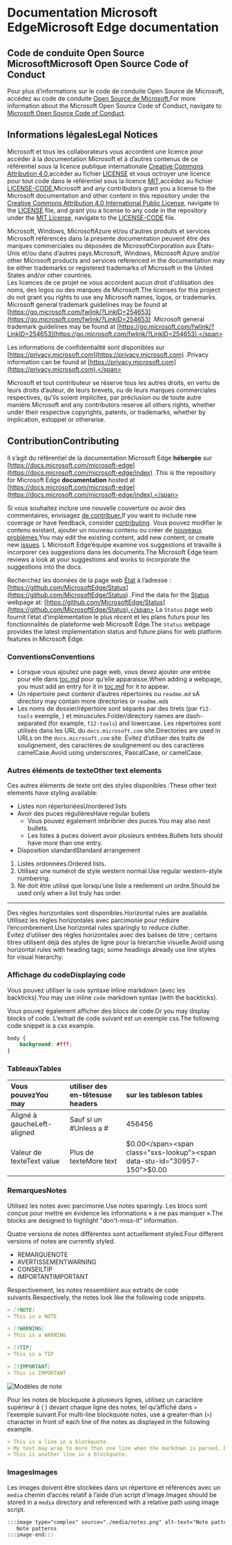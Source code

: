 # <a name="microsoft-edge-documentation"></a><span data-ttu-id="30957-101">Documentation Microsoft Edge</span><span class="sxs-lookup"><span data-stu-id="30957-101">Microsoft Edge documentation</span></span>  

## <a name="microsoft-open-source-code-of-conduct"></a><span data-ttu-id="30957-102">Code de conduite Open Source Microsoft</span><span class="sxs-lookup"><span data-stu-id="30957-102">Microsoft Open Source Code of Conduct</span></span>  

<span data-ttu-id="30957-103">Pour plus d’informations sur le code de conduite Open Source de Microsoft, accédez au code de conduite [Open Source de Microsoft.](CODE_OF_CONDUCT.md)</span><span class="sxs-lookup"><span data-stu-id="30957-103">For more information about the Microsoft Open Source Code of Conduct, navigate to [Microsoft Open Source Code of Conduct](CODE_OF_CONDUCT.md).</span></span>  

## <a name="legal-notices"></a><span data-ttu-id="30957-104">Informations légales</span><span class="sxs-lookup"><span data-stu-id="30957-104">Legal Notices</span></span>  

<span data-ttu-id="30957-105">Microsoft et tous les collaborateurs vous accordent une licence pour accéder à la documentation Microsoft et à d’autres contenus de ce référentiel sous la licence publique internationale [Creative Commons Attribution 4.0,](https://creativecommons.org/licenses/by/4.0/legalcode)accéder au fichier [LICENSE](./LICENSE) et vous octroyer une licence pour tout code dans le référentiel sous la licence [MIT,](https://opensource.org/licenses/MIT)accédez au fichier [LICENSE-CODE.](./LICENSE-CODE)</span><span class="sxs-lookup"><span data-stu-id="30957-105">Microsoft and any contributors grant you a license to the Microsoft documentation and other content in this repository under the [Creative Commons Attribution 4.0 International Public License](https://creativecommons.org/licenses/by/4.0/legalcode), navigate to the [LICENSE](./LICENSE) file, and grant you a license to any code in the repository under the [MIT License](https://opensource.org/licenses/MIT), navigate to the [LICENSE-CODE](./LICENSE-CODE) file.</span></span>  

<span data-ttu-id="30957-106">Microsoft, Windows, MicrosoftAzure et/ou d’autres produits et services Microsoft référencés dans la présente documentation peuvent être des marques commerciales ou déposées de MicrosoftCorporation aux États-Unis et/ou dans d’autres pays.</span><span class="sxs-lookup"><span data-stu-id="30957-106">Microsoft, Windows, Microsoft Azure and/or other Microsoft products and services referenced in the documentation may be either trademarks or registered trademarks of Microsoft in the United States and/or other countries.</span></span>  
<span data-ttu-id="30957-107">Les licences de ce projet ne vous accordent aucun droit d'utilisation des noms, des logos ou des marques de Microsoft.</span><span class="sxs-lookup"><span data-stu-id="30957-107">The licenses for this project do not grant you rights to use any Microsoft names, logos, or trademarks.</span></span>  
<span data-ttu-id="30957-108">Microsoft general trademark guidelines may be found at [https://go.microsoft.com/fwlink/?LinkID=254653](https://go.microsoft.com/fwlink/?LinkID=254653) .</span><span class="sxs-lookup"><span data-stu-id="30957-108">Microsoft general trademark guidelines may be found at [https://go.microsoft.com/fwlink/?LinkID=254653](https://go.microsoft.com/fwlink/?LinkID=254653).</span></span>  

<span data-ttu-id="30957-109">Les informations de confidentialité sont disponibles sur [https://privacy.microsoft.com](https://privacy.microsoft.com) .</span><span class="sxs-lookup"><span data-stu-id="30957-109">Privacy information can be found at [https://privacy.microsoft.com](https://privacy.microsoft.com).</span></span>  

<span data-ttu-id="30957-110">Microsoft et tout contributeur se réserve tous les autres droits, en vertu de leurs droits d’auteur, de leurs brevets, ou de leurs marques commerciales respectives, qu'ils soient implicites, par préclusion ou de toute autre manière.</span><span class="sxs-lookup"><span data-stu-id="30957-110">Microsoft and any contributors reserve all others rights, whether under their respective copyrights, patents, or trademarks, whether by implication, estoppel or otherwise.</span></span>  

## <a name="contributing"></a><span data-ttu-id="30957-111">Contribution</span><span class="sxs-lookup"><span data-stu-id="30957-111">Contributing</span></span>  

<span data-ttu-id="30957-112">Il s’agit du référentiel de la documentation Microsoft Edge **hébergée** sur [https://docs.microsoft.com/microsoft-edge](https://docs.microsoft.com/microsoft-edge/index) .</span><span class="sxs-lookup"><span data-stu-id="30957-112">This is the repository for Microsoft Edge **documentation** hosted at [https://docs.microsoft.com/microsoft-edge](https://docs.microsoft.com/microsoft-edge/index).</span></span>  

<span data-ttu-id="30957-113">Si vous souhaitez inclure une nouvelle couverture ou avoir des commentaires, envisagez [de contribuer.](./CONTRIBUTING.md)</span><span class="sxs-lookup"><span data-stu-id="30957-113">If you want to include new coverage or have feedback, consider [contributing](./CONTRIBUTING.md).</span></span>  <span data-ttu-id="30957-114">Vous pouvez modifier le contenu existant, ajouter un nouveau contenu ou créer de [nouveaux problèmes.](https://github.com/MicrosoftDocs/edge-developer/issues)</span><span class="sxs-lookup"><span data-stu-id="30957-114">You may edit the existing content, add new content, or create new [issues](https://github.com/MicrosoftDocs/edge-developer/issues).</span></span>  <span data-ttu-id="30957-115">L Microsoft Edge’équipe examine vos suggestions et travaille à incorporer ces suggestions dans les documents.</span><span class="sxs-lookup"><span data-stu-id="30957-115">The Microsoft Edge team reviews a look at your suggestions and works to incorporate the suggestions into the docs.</span></span>  

<span data-ttu-id="30957-116">Recherchez les données de la page web [État](https://developer.microsoft.com/microsoft-edge/status) à l’adresse :  [https://github.com/MicrosoftEdge/Status](https://github.com/MicrosoftEdge/Status) .</span><span class="sxs-lookup"><span data-stu-id="30957-116">Find the data for the [Status](https://developer.microsoft.com/microsoft-edge/status) webpage at:  [https://github.com/MicrosoftEdge/Status](https://github.com/MicrosoftEdge/Status).</span></span>  <span data-ttu-id="30957-117">La `Status` page web fournit l’état d’implémentation le plus récent et les plans futurs pour les fonctionnalités de plateforme web Microsoft Edge.</span><span class="sxs-lookup"><span data-stu-id="30957-117">The `Status` webpage provides the latest implementation status and future plans for web platform features in Microsoft Edge.</span></span>

### <a name="conventions"></a><span data-ttu-id="30957-118">Conventions</span><span class="sxs-lookup"><span data-stu-id="30957-118">Conventions</span></span>  

*   <span data-ttu-id="30957-119">Lorsque vous ajoutez une page web, vous devez ajouter une entrée pour elle dans [toc.md](./microsoft-edge/toc.yml) pour qu’elle apparaisse.</span><span class="sxs-lookup"><span data-stu-id="30957-119">When adding a webpage, you must add an entry for it in [toc.md](./microsoft-edge/toc.yml) for it to appear.</span></span>
*   <span data-ttu-id="30957-120">Un répertoire peut contenir d’autres répertoires ou `readme.md` s</span><span class="sxs-lookup"><span data-stu-id="30957-120">A directory may contain more directories or `readme.md`s</span></span>
*   <span data-ttu-id="30957-121">Les noms de dossier/répertoire sont séparés par des tirets \(par `f12-tools` exemple, \) et minuscules.</span><span class="sxs-lookup"><span data-stu-id="30957-121">Folder/directory names are dash-separated \(for example, `f12-tools`\) and lowercase.</span></span>  <span data-ttu-id="30957-122">Les répertoires sont utilisés dans les URL du `docs.microsoft.com` site.</span><span class="sxs-lookup"><span data-stu-id="30957-122">Directories are used in URLs on the `docs.microsoft.com` site.</span></span>  <span data-ttu-id="30957-123">Évitez d’utiliser des traits de soulignement, des caractères de soulignement ou des caractères camelCase.</span><span class="sxs-lookup"><span data-stu-id="30957-123">Avoid using underscores, PascalCase, or camelCase.</span></span>  

### <a name="other-text-elements"></a><span data-ttu-id="30957-124">Autres éléments de texte</span><span class="sxs-lookup"><span data-stu-id="30957-124">Other text elements</span></span>  

<span data-ttu-id="30957-125">Ces autres éléments de texte ont des styles disponibles :</span><span class="sxs-lookup"><span data-stu-id="30957-125">These other text elements have styling available:</span></span>  

*   <span data-ttu-id="30957-126">Listes non répertoriées</span><span class="sxs-lookup"><span data-stu-id="30957-126">Unordered lists</span></span>  
*   <span data-ttu-id="30957-127">Avoir des puces régulières</span><span class="sxs-lookup"><span data-stu-id="30957-127">Have regular bullets</span></span>  
    *   <span data-ttu-id="30957-128">Vous pouvez également imbribrier des puces.</span><span class="sxs-lookup"><span data-stu-id="30957-128">You may also nest bullets.</span></span>  
    *   <span data-ttu-id="30957-129">Les listes à puces doivent avoir plusieurs entrées.</span><span class="sxs-lookup"><span data-stu-id="30957-129">Bullets lists should have more than one entry.</span></span>  
*   <span data-ttu-id="30957-130">Disposition standard</span><span class="sxs-lookup"><span data-stu-id="30957-130">Standard arrangement</span></span> 
    
1.  <span data-ttu-id="30957-131">Listes ordonnées.</span><span class="sxs-lookup"><span data-stu-id="30957-131">Ordered lists.</span></span>  
1.  <span data-ttu-id="30957-132">Utilisez une numérot de style western normal.</span><span class="sxs-lookup"><span data-stu-id="30957-132">Use regular western-style numbering.</span></span>  
1.  <span data-ttu-id="30957-133">Ne doit être utilisé que lorsqu’une liste a réellement un ordre.</span><span class="sxs-lookup"><span data-stu-id="30957-133">Should be used only when a list truly has order.</span></span>  
    
---  

<span data-ttu-id="30957-134">Des règles horizontales sont disponibles.</span><span class="sxs-lookup"><span data-stu-id="30957-134">Horizontal rules are available.</span></span>  <span data-ttu-id="30957-135">Utilisez les règles horizontales avec parcimonie pour réduire l’encombrement.</span><span class="sxs-lookup"><span data-stu-id="30957-135">Use horizontal rules sparingly to reduce clutter.</span></span>  
<span data-ttu-id="30957-136">Évitez d’utiliser des règles horizontales avec des balises de titre ; certains titres utilisent déjà des styles de ligne pour la hiérarchie visuelle.</span><span class="sxs-lookup"><span data-stu-id="30957-136">Avoid using horizontal rules with heading tags; some headings already use line styles for visual hierarchy.</span></span>  

### <a name="displaying-code"></a><span data-ttu-id="30957-137">Affichage du code</span><span class="sxs-lookup"><span data-stu-id="30957-137">Displaying code</span></span>  

<span data-ttu-id="30957-138">Vous pouvez utiliser la `code` syntaxe inline markdown \(avec les backticks\).</span><span class="sxs-lookup"><span data-stu-id="30957-138">You may use inline `code` markdown syntax \(with the backticks\).</span></span>  

<span data-ttu-id="30957-139">Vous pouvez également afficher des blocs de code.</span><span class="sxs-lookup"><span data-stu-id="30957-139">Or you may display blocks of code.</span></span>  <span data-ttu-id="30957-140">L’extrait de code suivant est un exemple css.</span><span class="sxs-lookup"><span data-stu-id="30957-140">The following code snippet is a css example.</span></span>  

```css
body {
    background: #fff;
}
```  

### <a name="tables"></a><span data-ttu-id="30957-141">Tableaux</span><span class="sxs-lookup"><span data-stu-id="30957-141">Tables</span></span>  

| <span data-ttu-id="30957-142">Vous pouvez</span><span class="sxs-lookup"><span data-stu-id="30957-142">You may</span></span> | <span data-ttu-id="30957-143">utiliser des en-têtes</span><span class="sxs-lookup"><span data-stu-id="30957-143">use headers</span></span> | <span data-ttu-id="30957-144">sur les tables</span><span class="sxs-lookup"><span data-stu-id="30957-144">on tables</span></span> |  
|:--- |:--- |:--- |  
| <span data-ttu-id="30957-145">Aligné à gauche</span><span class="sxs-lookup"><span data-stu-id="30957-145">Left-aligned</span></span> | <span data-ttu-id="30957-146">Sauf si un #</span><span class="sxs-lookup"><span data-stu-id="30957-146">Unless a #</span></span> | <span data-ttu-id="30957-147">456</span><span class="sxs-lookup"><span data-stu-id="30957-147">456</span></span> |  
| <span data-ttu-id="30957-148">Valeur de texte</span><span class="sxs-lookup"><span data-stu-id="30957-148">Text value</span></span> | <span data-ttu-id="30957-149">Plus de texte</span><span class="sxs-lookup"><span data-stu-id="30957-149">More text</span></span> | <span data-ttu-id="30957-150">$0.00</span><span class="sxs-lookup"><span data-stu-id="30957-150">$0.00</span></span> |  

### <a name="notes"></a><span data-ttu-id="30957-151">Remarques</span><span class="sxs-lookup"><span data-stu-id="30957-151">Notes</span></span>  

<span data-ttu-id="30957-152">Utilisez les notes avec parcimonie.</span><span class="sxs-lookup"><span data-stu-id="30957-152">Use notes sparingly.</span></span>  <span data-ttu-id="30957-153">Les blocs sont conçus pour mettre en évidence les informations « à ne pas manquer ».</span><span class="sxs-lookup"><span data-stu-id="30957-153">The blocks are designed to highlight "don't-miss-it" information.</span></span>  

<span data-ttu-id="30957-154">Quatre versions de notes différentes sont actuellement styled.</span><span class="sxs-lookup"><span data-stu-id="30957-154">Four different versions of notes are currently styled.</span></span>  

*   <span data-ttu-id="30957-155">REMARQUE</span><span class="sxs-lookup"><span data-stu-id="30957-155">NOTE</span></span>  
*   <span data-ttu-id="30957-156">AVERTISSEMENT</span><span class="sxs-lookup"><span data-stu-id="30957-156">WARNING</span></span>  
*   <span data-ttu-id="30957-157">CONSEIL</span><span class="sxs-lookup"><span data-stu-id="30957-157">TIP</span></span>  
*   <span data-ttu-id="30957-158">IMPORTANT</span><span class="sxs-lookup"><span data-stu-id="30957-158">IMPORTANT</span></span>  
    
<span data-ttu-id="30957-159">Respectivement, les notes ressemblent aux extraits de code suivants.</span><span class="sxs-lookup"><span data-stu-id="30957-159">Respectively, the notes look like the following code snippets.</span></span>  

```md
> [!NOTE]
> This is a NOTE  
```  

```md
> [!WARNING]
> This is a WARNING  
```  

```md
> [!TIP]
> This is a TIP  
```  

```md
> [!IMPORTANT]
> This is IMPORTANT  
```  

![Modèles de note](./media/notes.png)

<span data-ttu-id="30957-161">Pour les notes de blockquote à plusieurs lignes, utilisez un caractère supérieur à \( \) devant chaque ligne des notes, tel qu’affiché dans `>` l’exemple suivant.</span><span class="sxs-lookup"><span data-stu-id="30957-161">For multi-line blockquote notes, use a greater-than \(`>`\) character in front of each line of the notes as displayed in the following example.</span></span>  

```md
> This is a line in a blockquote.  
> My text may wrap to more than one line when the markdown is parsed, but I must include all my information within a single \(sometimes very long line\) in the markdown.  
> This is another line in a blockquote.  
```  

### <a name="images"></a><span data-ttu-id="30957-162">Images</span><span class="sxs-lookup"><span data-stu-id="30957-162">Images</span></span>  

<span data-ttu-id="30957-163">Les images doivent être stockées dans un répertoire et référencés avec un `media` chemin d’accès relatif à l’aide d’un script d’image.</span><span class="sxs-lookup"><span data-stu-id="30957-163">Images should be stored in a `media` directory and referenced with a relative path using image script.</span></span>  

<!--  `![Note patterns](media/notes.png)`  -->  

```md
:::image type="complex" source="./media/notes.png" alt-text="Note patterns" lightbox="./media/notes.png":::
   Note patterns  
:::image-end:::  
```  
